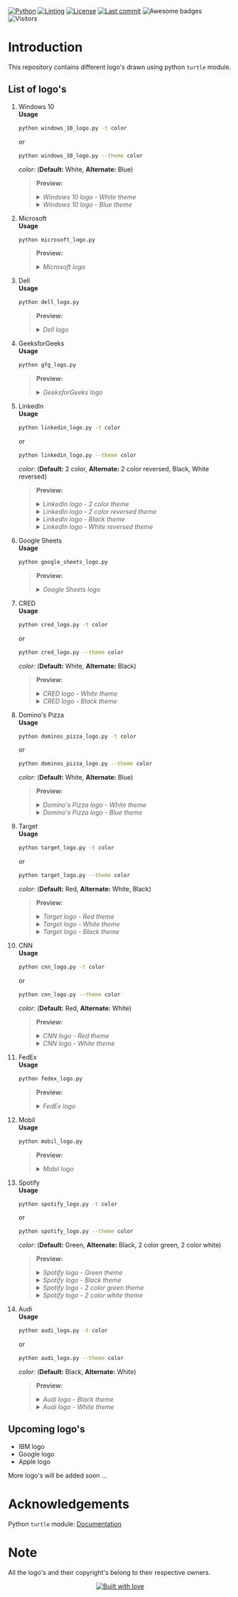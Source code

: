 <!-- PROJECT SHIELDS -->
[![Python][python-shield]][python-url]
[![Linting][pylint-shield]][pylint-url]
[![License][license-shield]][license-url]
[![Last commit][last-commit-shield]][last-commit-url]
![Awesome badges][awesome-badges-shield]
![Visitors][visitors-badge]

# Introduction
This repository contains different logo's drawn using python `turtle` module.

## List of logo's
1. Windows 10  
    **Usage**  
    ```bash
    python windows_10_logo.py -t color
    ```
    or
    ```bash
    python windows_10_logo.py --theme color
    ```
    *color:* (**Default:** White, **Alternate:** Blue)
    
    > **Preview:**
    > <details>
    > <summary><i>Windows 10 logo - White theme</i></summary>
    >     <p align="center">
    >     <img src="preview\windows_10_logo - white.png" alt="Windows 10 logo - White theme" width=400 height=300>
    >     </p>
    > </details>
    >
    > <details>
    > <summary><i>Windows 10 logo - Blue theme</i></summary>
    >     <p align="center">
    >     <img src="preview\windows_10_logo - blue.png" alt="Windows 10 logo - Blue theme" width=400 height=300>
    >     </p>
    > </details>

2. Microsoft  
    **Usage**  
    ```bash
    python microsoft_logo.py
    ```

    > **Preview:**
    > <details>
    > <summary><i>Microsoft logo</i></summary>
    >     <p align="center">
    >     <img src="preview\microsoft_logo.png" alt="Microsoft logo" width=400 height=300>
    >     </p>
    > </details>

3. Dell  
    **Usage**  
    ```bash
    python dell_logo.py
    ```

    > **Preview:**
    > <details>
    > <summary><i>Dell logo</i></summary>
    >     <p align="center">
    >     <img src="preview\dell_logo.png" alt="Dell logo" width=400 height=300>
    >     </p>
    > </details>

4. GeeksforGeeks  
    **Usage**  
    ```bash
    python gfg_logo.py
    ```

    > **Preview:**
    > <details>
    > <summary><i>GeeksforGeeks logo</i></summary>
    >     <p align="center">
    >     <img src="preview\gfg_logo.png" alt="GFG logo" width=400 height=300>
    >     </p>
    > </details>

5. LinkedIn  
    **Usage**  
    ```bash
    python linkedin_logo.py -t color
    ```
    or
    ```bash
    python linkedin_logo.py --theme color
    ```
    *color:* (**Default:** 2 color, **Alternate:** 2 color reversed, Black, White reversed)

    > **Preview:**
    > <details>
    > <summary><i>LinkedIn logo - 2 color theme</i></summary>
    >     <p align="center">
    >     <img src="preview\linkedin_logo - 2-color.png" alt="LinkedIn logo - 2 color theme" width=400 height=300>
    >     </p>
    > </details>
    >
    > <details>
    > <summary><i>LinkedIn logo - 2 color reversed theme</i></summary>
    >     <p align="center">
    >     <img src="preview\linkedin_logo - 2-color-reversed.png" alt="LinkedIn logo - 2 color reversed theme" width=400 height=300>
    >     </p>
    > </details>
    >
    > <details>
    > <summary><i>LinkedIn logo - Black theme</i></summary>
    >     <p align="center">
    >     <img src="preview\linkedin_logo - black.png" alt="LinkedIn logo - Black theme" width=400 height=300>
    >     </p>
    > </details>
    >
    > <details>
    > <summary><i>LinkedIn logo - White reversed theme</i></summary>
    >     <p align="center">
    >     <img src="preview\linkedin_logo - white-reversed.png" alt="LinkedIn logo - White reversed theme" width=400 height=300>
    >     </p>
    > </details>

6. Google Sheets  
    **Usage**  
    ```bash
    python google_sheets_logo.py
    ```

    > **Preview:**
    > <details>
    > <summary><i>Google Sheets logo</i></summary>
    >     <p align="center">
    >     <img src="preview\google_sheets_logo.png" alt="Google Sheets logo" width=400 height=300>
    >     </p>
    > </details>

7. CRED  
    **Usage**  
    ```bash
    python cred_logo.py -t color
    ```
    or
    ```bash
    python cred_logo.py --theme color
    ```
    *color:* (**Default:** White, **Alternate:** Black)

    > **Preview:**
    > <details>
    > <summary><i>CRED logo - White theme</i></summary>
    >     <p align="center">
    >     <img src="preview\cred_logo - white.png" alt="CRED logo - White theme" width=400 height=300>
    >     </p>
    > </details>
    >
    > <details>
    > <summary><i>CRED logo - Black theme</i></summary>
    >     <p align="center">
    >     <img src="preview\cred_logo - black.png" alt="CRED logo - Black theme" width=400 height=300>
    >     </p>
    > </details>

8. Domino's Pizza  
    **Usage**  
    ```bash
    python dominos_pizza_logo.py -t color
    ```
    or
    ```bash
    python dominos_pizza_logo.py --theme color
    ```
    *color:* (**Default:** White, **Alternate:** Blue)
    
    > **Preview:**
    > <details>
    > <summary><i>Domino's Pizza logo - White theme</i></summary>
    >     <p align="center">
    >     <img src="preview\dominos_pizza_logo - white.png" alt="Domino's Pizza logo - White theme" width=400 height=300>
    >     </p>
    > </details>
    >
    > <details>
    > <summary><i>Domino's Pizza logo - Blue theme</i></summary>
    >     <p align="center">
    >     <img src="preview\dominos_pizza_logo - blue.png" alt="Domino's Pizza logo - Blue theme" width=400 height=300>
    >     </p>
    > </details>

9. Target  
    **Usage**  
    ```bash
    python target_logo.py -t color
    ```
    or
    ```bash
    python target_logo.py --theme color
    ```
    *color:* (**Default:** Red, **Alternate:** White, Black)
    
    > **Preview:**
    > <details>
    > <summary><i>Target logo - Red theme</i></summary>
    >     <p align="center">
    >     <img src="preview\target_logo - red.png" alt="Target logo - Red theme" width=400 height=300>
    >     </p>
    > </details>
    >
    > <details>
    > <summary><i>Target logo - White theme</i></summary>
    >     <p align="center">
    >     <img src="preview\target_logo - white.png" alt="Target logo - White theme" width=400 height=300>
    >     </p>
    > </details>
    >
    > <details>
    > <summary><i>Target logo - Black theme</i></summary>
    >     <p align="center">
    >     <img src="preview\target_logo - black.png" alt="Target logo - Black theme" width=400 height=300>
    >     </p>
    > </details>

10. CNN  
    **Usage**  
    ```bash
    python cnn_logo.py -t color
    ```
    or
    ```bash
    python cnn_logo.py --theme color
    ```
    *color:* (**Default:** Red, **Alternate:** White)
    
    > **Preview:**
    > <details>
    > <summary><i>CNN logo - Red theme</i></summary>
    >     <p align="center">
    >     <img src="preview\cnn_logo - red.png" alt="CNN logo - Red theme" width=400 height=300>
    >     </p>
    > </details>
    >
    > <details>
    > <summary><i>CNN logo - White theme</i></summary>
    >     <p align="center">
    >     <img src="preview\cnn_logo - white.png" alt="CNN logo - White theme" width=400 height=300>
    >     </p>
    > </details>

11. FedEx  
    **Usage**  
    ```bash
    python fedex_logo.py
    ```
    
    > **Preview:**
    > <details>
    > <summary><i>FedEx logo</i></summary>
    >     <p align="center">
    >     <img src="preview\fedex_logo.png" alt="FedEX logo" width=400 height=300>
    >     </p>
    > </details>

12. Mobil  
    **Usage**  
    ```bash
    python mobil_logo.py
    ```
    
    > **Preview:**
    > <details>
    > <summary><i>Mobil logo</i></summary>
    >     <p align="center">
    >     <img src="preview\mobil_logo.png" alt="Mobil logo" width=400 height=300>
    >     </p>
    > </details>

13. Spotify  
    **Usage**  
    ```bash
    python spotify_logo.py -t color
    ```
    or
    ```bash
    python spotify_logo.py --theme color
    ```
    *color:* (**Default:** Green, **Alternate:** Black, 2 color green, 2 color white)
    
    > **Preview:**
    > <details>
    > <summary><i>Spotify logo - Green theme</i></summary>
    >     <p align="center">
    >     <img src="preview\spotify_logo - green.png" alt="Spotify logo - Green theme" width=400 height=300>
    >     </p>
    > </details>
    >
    > <details>
    > <summary><i>Spotify logo - Black theme</i></summary>
    >     <p align="center">
    >     <img src="preview\spotify_logo - black.png" alt="Spotify logo - Black theme" width=400 height=300>
    >     </p>
    > </details>
    >
    > <details>
    > <summary><i>Spotify logo - 2 color green theme</i></summary>
    >     <p align="center">
    >     <img src="preview\spotify_logo - 2-color-green.png" alt="Spotify logo - 2 color green theme" width=400 height=300>
    >     </p>
    > </details>
    >
    > <details>
    > <summary><i>Spotify logo - 2 color white theme</i></summary>
    >     <p align="center">
    >     <img src="preview\spotify_logo - 2-color-white.png" alt="Spotify logo - 2 color white theme" width=400 height=300>
    >     </p>
    > </details>

14. Audi  
    **Usage**  
    ```bash
    python audi_logo.py -t color
    ```
    or
    ```bash
    python audi_logo.py --theme color
    ```
    *color:* (**Default:** Black, **Alternate:** White)
    
    > **Preview:**
    > <details>
    > <summary><i>Audi logo - Black theme</i></summary>
    >     <p align="center">
    >     <img src="preview\audi_logo - black.png" alt="Audi logo - Black theme" width=400 height=300>
    >     </p>
    > </details>
    >
    > <details>
    > <summary><i>Audi logo - White theme</i></summary>
    >     <p align="center">
    >     <img src="preview\audi_logo - white.png" alt="Audi logo - White theme" width=400 height=300>
    >     </p>
    > </details>

## Upcoming logo's
- IBM logo
- Google logo
- Apple logo

More logo's will be added soon ...

# Acknowledgements
Python `turtle` module: [Documentation][turtle-url]

# Note
All the logo's and their copyright's belong to their respective owners.

<div align="center">

  <a href="https://github.com/DAShaikh10">![Built with love][built-with-love-badge]</a>

</div>

<!-- MARKDOWN LINKS & IMAGES -->
[python-shield]: https://img.shields.io/badge/Made%20with-Python-1f425f.svg
[python-url]: https://www.python.org
[pylint-shield]: https://img.shields.io/badge/linting-pylint-yellowgreen
[pylint-url]: https://pylint.pycqa.org
[license-shield]: https://img.shields.io/badge/License-GPLv3-blue.svg
[license-url]: http://perso.crans.org/besson/LICENSE.html
[last-commit-shield]: https://img.shields.io/github/last-commit/DAShaikh10/Turtle-Logos
[last-commit-url]: https://github.com/DAShaikh10/Turtle-Logos
[awesome-badges-shield]: https://img.shields.io/badge/badges-awesome-green.svg
[visitors-badge]: https://visitor-badge.glitch.me/badge?page_id=DAShaikh10/Turtle-Logos
[built-with-love-badge]: http://ForTheBadge.com/images/badges/built-with-love.svg
[turtle-url]: <https://docs.python.org/3/library/turtle.html>